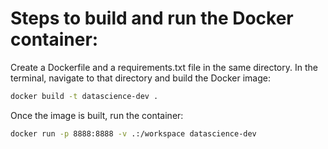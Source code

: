 # Steps to build and run the Docker container:
Create a Dockerfile and a requirements.txt file in the same directory.
In the terminal, navigate to that directory and build the Docker image:
```bash
docker build -t datascience-dev .
```

Once the image is built, run the container:
```bash
docker run -p 8888:8888 -v .:/workspace datascience-dev
```